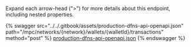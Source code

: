 Expand each arrow-head (">") for more details about this endpoint, including nested properties.  

 {% swagger src="../../.gitbook/assets/production-dfns-api-openapi.json" path="/mpc/networks/{network}/wallets/{walletId}/transactions" method="post" %}
[production-dfns-api-openapi.json](../../.gitbook/assets/production-dfns-api-openapi.json)
{% endswagger %}
